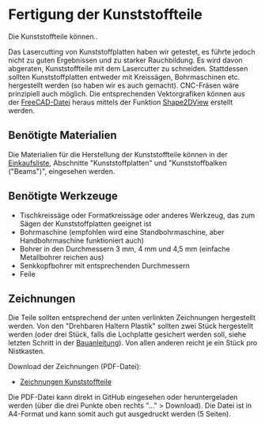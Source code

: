 # Fertigung der Kunststoffteile

Die Kunststoffteile können..

Das Lasercutting von Kunststoffplatten haben wir getestet, es führte jedoch nicht zu guten Ergebnissen und zu starker Rauchbildung. Es wird davon abgeraten, Kunststoffteile mit dem Lasercutter zu schneiden. Stattdessen sollten Kunststoffplatten entweder mit Kreissägen, Bohrmaschinen etc. hergestellt werden (so haben wir es auch gemacht). CNC-Fräsen wäre prinzipiell auch möglich. Die entsprechenden Vektorgrafiken können aus der [FreeCAD-Datei](../../CAD) heraus mittels der Funktion [Shape2DView](https://wiki.freecad.org/Draft_Shape2DView) erstellt werden.

## Benötigte Materialien

Die Materialien für die Herstellung der Kunststoffteile können in der [Einkaufsliste](../../Documentation/Einkaufsliste/Einkaufsliste.md), Abschnitte "Kunststoffplatten" und "Kunststoffbalken ("Beams")", eingesehen werden.

## Benötigte Werkzeuge

- Tischkreissäge oder Formatkreissäge oder anderes Werkzeug, das zum Sägen der Kunststoffplatten geeignet ist
- Bohrmaschine (empfohlen wird eine Standbohrmaschine, aber Handbohrmaschine funktioniert auch)
- Bohrer in den Durchmessern 3 mm, 4 mm und 4,5 mm (einfache Metallbohrer reichen aus)
- Senkkopfbohrer mit entsprechenden Durchmessern
- Feile

## Zeichnungen

Die Teile sollten entsprechend der unten verlinkten Zeichnungen hergestellt werden. Von den "Drehbaren Haltern Plastik" sollten zwei Stück hergestellt werden (oder drei Stück, falls die Lochplatte gesichert werden soll, siehe letzten Schritt in der [Bauanleitung](../../Documentation/Documentation.md)). Von allen anderen reicht je ein Stück pro Nistkasten.

Download der Zeichnungen (PDF-Datei):

- [Zeichnungen Kunststoffteile](Zeichnungen_Kunststoffteile.pdf)

Die PDF-Datei kann direkt in GitHub eingesehen oder heruntergeladen werden (über die drei Punkte oben rechts "..." > Download). Die Datei ist in A4-Format und kann somit auch gut ausgedruckt werden (5 Seiten).
